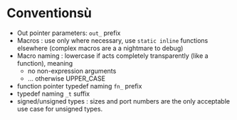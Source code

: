 # Conventionsù

- Out pointer parameters: `out_` prefix
- Macros : use only where necessary, use `static inline` functions elsewhere (complex macros are a a nightmare to debug)
- Macro naming : lowercase if acts completely transparently (like a function), meaning
  - no non-expression arguments
  - ... otherwise UPPER_CASE
- function pointer typedef naming `fn_` prefix
- typedef naming `_t` suffix
- signed/unsigned types : sizes and port numbers are the only acceptable use case for unsigned types.
